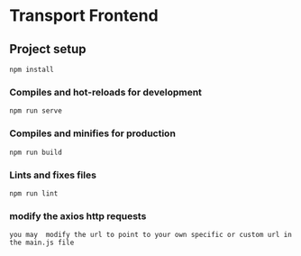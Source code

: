 # Transport Frontend

## Project setup
```
npm install
```

### Compiles and hot-reloads for development
```
npm run serve
```

### Compiles and minifies for production
```
npm run build
```

### Lints and fixes files
```
npm run lint
```
### modify the axios http requests
```
you may  modify the url to point to your own specific or custom url in the main.js file
